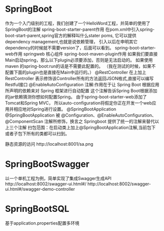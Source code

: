 # SpringBoot
作为一个入门级别的工程，我们创建了一个HelloWord工程，并简单的使用了SpringBoot的注解
	spring-boot-starter-parent作用
		在pom.xml中引入spring-boot-start-parent,spring官方的解释叫什么stater poms,
		它可以提供dependency management,也就是说依赖管理，
		引入以后在申明其它dependency的时候就不需要version了，后面可以看到。
	spring-boot-starter-web作用
		springweb 核心组件
	spring-boot-maven-plugin作用
		如果我们要直接Main启动spring，那么以下plugin必须要添加，否则是无法启动的。
		如果使用maven 的spring-boot:run的话是不需要此配置的。
		（我在测试的时候，如果不配置下面的plugin也是直接在Main中运行的。）
	@RestController
		在上加上RestController 表示修饰该Controller所有的方法返回JSON格式,直接可以编写Restful接口
	@EnableAutoConfiguration
		注解:作用在于让 Spring Boot   根据应用所声明的依赖来对 Spring 框架进行自动配置
		这个注解告诉Spring Boot根据添加的jar依赖猜测你想如何配置Spring。
		由于spring-boot-starter-web添加了Tomcat和Spring MVC，
		所以auto-configuration将假定你正在开发一个web应用并相应地对Spring进行设置。
	@SpringBootApplication
		@SpringBootApplication 被 @Configuration、@EnableAutoConfiguration、@ComponentScan 注解所修饰，换言之 Springboot 提供了统一的注解来替代以上三个注解
		扫包范围：在启动类上加上@SpringBootApplication注解,当前包下或者子包下所有的类都可以扫到。

静态资源的访问
	http://localhost:8001/sa.png

# SpringBootSwagger
以一个单机工程为例，简单实现了集成Swagger生成API
	http://localhost:8002/swagger-ui.html#/
	http://localhost:8002/swagger-ui.html#/swagger-demo-controller
	
# SpringBootSQL
基于application.properties配置多环境
